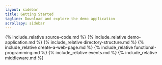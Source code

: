 ```yaml
---
layout: sidebar
title: Getting Started
tagline: Download and explore the demo application
scrollspy: sidebar
---
```

{% include_relative source-code.md %}
{% include_relative demo-application.md %}
{% include_relative directory-structure.md %}
{% include_relative create-a-web-page.md %}
{% include_relative functional-programming.md %}
{% include_relative events.md %}
{% include_relative middleware.md %}
